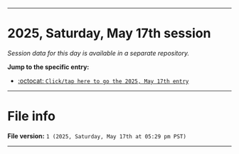 
***

# 2025, Saturday, May 17th session

_Session data for this day is available in a separate repository._

**Jump to the specific entry:**

- [:octocat: `Click/tap here to go the 2025, May 17th entry`](https://github.com/seanpm2001/SeansLifeArchive_Images_TinyTower_Y2025/tree/SeansLifeArchive_Images_TinyTower_Y2025_Main-dev/2025/05_May/17/)

***

# File info

**File version:** `1 (2025, Saturday, May 17th at 05:29 pm PST)`

***

